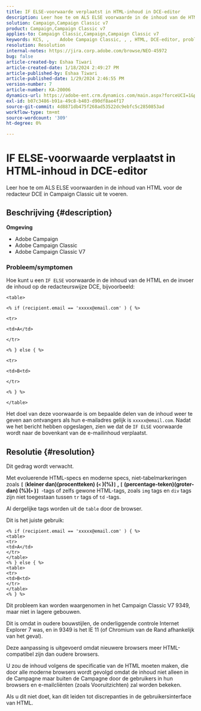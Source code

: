 ```yaml
---
title: IF ELSE-voorwaarde verplaatst in HTML-inhoud in DCE-editor
description: Leer hoe te om ALS ELSE voorwaarde in de inhoud van de HTML toe te voegen en de inhoud in de redacteurswijze van DCE in te voeren.
solution: Campaign,Campaign Classic v7
product: Campaign,Campaign Classic v7
applies-to: Campaign Classic,Campaign,Campaign Classic v7
keywords: KCS, ​, ​ ​ ​ Adobe Campaign Classic, ​, ​, HTML, DCE-editor, probleemoplossing, V7 9349 ​ Adobe Campaign, IF,,, DCE-editor, V79349
resolution: Resolution
internal-notes: https://jira.corp.adobe.com/browse/NEO-45972
bug: false
article-created-by: Eshaa Tiwari
article-created-date: 1/18/2024 2:49:27 PM
article-published-by: Eshaa Tiwari
article-published-date: 1/29/2024 2:46:55 PM
version-number: 7
article-number: KA-20006
dynamics-url: https://adobe-ent.crm.dynamics.com/main.aspx?forceUCI=1&pagetype=entityrecord&etn=knowledgearticle&id=81d16bc2-10b6-ee11-a569-6045bd006b3d
exl-id: b07c3486-b91a-49c8-b403-d90df8ae4f17
source-git-commit: 4d8871db475f268ad53522dc9ebfc5c2850853ad
workflow-type: tm+mt
source-wordcount: '309'
ht-degree: 0%

---
```


# IF ELSE-voorwaarde verplaatst in HTML-inhoud in DCE-editor


Leer hoe te om ALS ELSE voorwaarden in de inhoud van HTML voor de redacteur DCE in Campaign Classic uit te voeren.

## Beschrijving {#description}


<b>Omgeving</b>

- Adobe Campaign
- Adobe Campaign Classic
- Adobe Campaign Classic V7


### <b>Probleem/symptomen</b>

Hoe kunt u een `IF ELSE` voorwaarde in de inhoud van de HTML en de invoer de inhoud op de redacteurswijze DCE, bijvoorbeeld:


```
<table>

<% if (recipient.email == 'xxxxx@email.com' ) { %>

<tr>

<td>A</td>

</tr>

<% } else { %>

<tr>

<td>B<td>

</tr>

<% } %>

</table>
```


Het doel van deze voorwaarde is om bepaalde delen van de inhoud weer te geven aan ontvangers als hun e-mailadres gelijk is `xxxxx@email.com`. Nadat we het bericht hebben opgeslagen, zien we dat de `IF ELSE` voorwaarde wordt naar de bovenkant van de e-mailinhoud verplaatst.


## Resolutie {#resolution}


Dit gedrag wordt verwacht.

Met evoluerende HTML-specs en moderne specs, niet-tabelmarkeringen zoals <b>`[` </b>(<b>kleiner dan)(procentteken) (`<` )(%)`]` , `[` (percentage-teken)(groter-dan) (%)(`>` )`]`  </b>-tags of zelfs gewone HTML-tags, zoals `img` tags en `div` tags zijn niet toegestaan tussen `tr` tags of `td` -tags.

Al dergelijke tags worden uit de `table` door de browser.

Dit is het juiste gebruik:


```
<% if (recipient.email == 'xxxxx@email.com' ) { %>
<table>
<tr>
<td>A</td>
</tr>
</table>
<% } else { %>
<table>
<tr>
<td>B<td>
</tr>
</table>
<% } %>
```


Dit probleem kan worden waargenomen in het Campaign Classic V7 9349, maar niet in lagere gebouwen.

Dit is omdat in oudere bouwstijlen, de onderliggende controle Internet Explorer 7 was, en in 9349 is het IE 11 (of Chromium van de Rand afhankelijk van het geval).

Deze aanpassing is uitgevoerd omdat nieuwere browsers meer HTML-compatibel zijn dan oudere browsers.

U zou de inhoud volgens de specificatie van de HTML moeten maken, die door alle moderne browsers wordt gevolgd omdat de inhoud niet alleen in de Campagne maar buiten de Campagne door de gebruikers in hun browsers en e-mailcliënten (zoals Vooruitzichten) zal worden bekeken.

Als u dit niet doet, kan dit leiden tot discrepanties in de gebruikersinterface van HTML.
